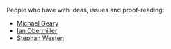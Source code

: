 People who have with ideas, issues and proof-reading:

- [Michael Geary](https://github.com/geary)
- [Ian Obermiller](https://github.com/ianobermiller)
- [Stephan Westen](https://github.com/stephanwesten)